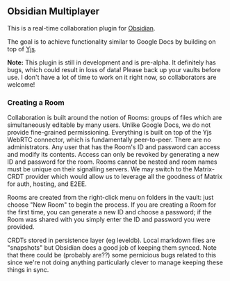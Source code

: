 ## Obsidian Multiplayer

This is a real-time collaboration plugin for [Obsidian](https://obsidian.md).

The goal is to achieve functionality similar to Google Docs by building on top of [Yjs](www.yjs.dev). 

**Note:** This plugin is still in development and is pre-alpha. It definitely has bugs, which could result in loss of data! Please back up your vaults before use. I don't have a lot of time to work on it right now, so collaborators are welcome!

### Creating a Room
Collaboration is built around the notion of Rooms: groups of files which are simultaneously editable by many users. Unlike Google Docs, we do not provide fine-grained permissioning. Everything is built on top of the Yjs WebRTC connector, which is fundamentally peer-to-peer. There are no administrators. Any user that has the Room's ID and password can access and modify its contents. Access can only be revoked by generating a new ID and password for the room. Rooms cannot be nested and room names must be unique on their signalling servers. We may switch to the Matrix-CRDT provider which would allow us to leverage all the goodness of Matrix for auth, hosting, and E2EE.

Rooms are created from the right-click menu on folders in the vault: just choose "New Room" to begin the process. If you are creating a Room for the first time, you can generate a new ID and choose a password; if the Room was shared with you simply enter the ID and password you were provided.

CRDTs stored in persistence layer (eg leveldb). Local markdown files are "snapshots" but Obsidian does a good job of keeping them synced. Note that there could be (probably are??) some pernicious bugs related to this since we're not doing anything particularly clever to manage keeping these things in sync.